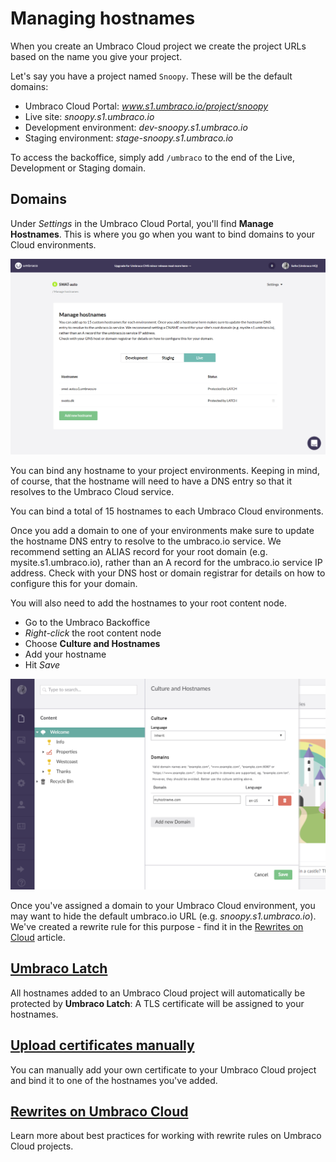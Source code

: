 # Managing hostnames

When you create an Umbraco Cloud project we create the project URLs based on the name you give your project. 

Let's say you have a project named `Snoopy`. These will be the default domains:

* Umbraco Cloud Portal: *www.s1.umbraco.io/project/snoopy*
* Live site: *snoopy.s1.umbraco.io*
* Development environment: *dev-snoopy.s1.umbraco.io*
* Staging environment: *stage-snoopy.s1.umbraco.io*

To access the backoffice, simply add `/umbraco` to the end of the Live, Development or Staging domain.

## Domains

Under *Settings* in the Umbraco Cloud Portal, you'll find **Manage Hostnames**. This is where you go when you want to bind domains to your Cloud environments.

![Manage domains](images/manage-hostnames.png)

You can bind any hostname to your project environments. Keeping in mind, of course, that the hostname will need to have a DNS entry so that it resolves to the Umbraco Cloud service.

You can bind a total of 15 hostnames to each Umbraco Cloud environments.

Once you add a domain to one of your environments make sure to update the hostname DNS entry to resolve to the umbraco.io service. We recommend setting an ALIAS record for your root domain (e.g. mysite.s1.umbraco.io), rather than an A record for the umbraco.io service IP address. Check with your DNS host or domain registrar for details on how to configure this for your domain. 

You will also need to add the hostnames to your root content node.

* Go to the Umbraco Backoffice
* *Right-click* the root content node
* Choose **Culture and Hostnames**
* Add your hostname
* Hit *Save*

![Culture and Hostnames](images/culture-and-hostnames.png)

Once you've assigned a domain to your Umbraco Cloud environment, you may want to hide the default umbraco.io URL (e.g. *snoopy.s1.umbraco.io*). We've created a rewrite rule for this purpose - find it in the [Rewrites on Cloud](Rewrites-on-Cloud/#hiding-the-default-umbraco-io-url) article. 

## [Umbraco Latch](Umbraco-Latch)

All hostnames added to an Umbraco Cloud project will automatically be protected by **Umbraco Latch**: A TLS certificate will be assigned to your hostnames.

## [Upload certificates manually](Security-Certificates)

You can manually add your own certificate to your Umbraco Cloud project and bind it to one of the hostnames you've added.

## [Rewrites on Umbraco Cloud](Rewrites-on-Cloud)

Learn more about best practices for working with rewrite rules on Umbraco Cloud projects.
